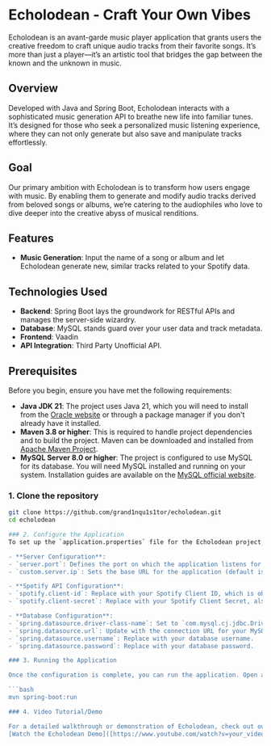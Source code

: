 # Echolodean - Craft Your Own Vibes

Echolodean is an avant-garde music player application that grants users the creative freedom to craft unique audio tracks from their favorite songs. It’s more than just a player—it’s an artistic tool that bridges the gap between the known and the unknown in music.

## Overview

Developed with Java and Spring Boot, Echolodean interacts with a sophisticated music generation API to breathe new life into familiar tunes. It’s designed for those who seek a personalized music listening experience, where they can not only generate but also save and manipulate tracks effortlessly.

## Goal

Our primary ambition with Echolodean is to transform how users engage with music. By enabling them to generate and modify audio tracks derived from beloved songs or albums, we’re catering to the audiophiles who love to dive deeper into the creative abyss of musical renditions.

## Features

- **Music Generation**: Input the name of a song or album and let Echolodean generate new, similar tracks related to your Spotify data.

## Technologies Used

- **Backend**: Spring Boot lays the groundwork for RESTful APIs and manages the server-side wizardry.
- **Database**: MySQL stands guard over your user data and track metadata.
- **Frontend**: Vaadin
- **API Integration**: Third Party Unofficial API.

## Prerequisites

Before you begin, ensure you have met the following requirements:

- **Java JDK 21**: The project uses Java 21, which you will need to install from the [Oracle website](https://www.oracle.com/java/technologies/javase/jdk21-archive-downloads.html) or through a package manager if you don't already have it installed.
- **Maven 3.8 or higher**: This is required to handle project dependencies and to build the project. Maven can be downloaded and installed from [Apache Maven Project](https://maven.apache.org/download.cgi).
- **MySQL Server 8.0 or higher**: The project is configured to use MySQL for its database. You will need MySQL installed and running on your system. Installation guides are available on the [MySQL official website](https://dev.mysql.com/doc/mysql-installation-excerpt/8.0/en/).

### 1. Clone the repository
   ```bash
   git clone https://github.com/grand1nqu1s1tor/echolodean.git
   cd echolodean

### 2. Configure the Application
To set up the `application.properties` file for the Echolodean project, navigate to `src/main/resources/` and open the `application.properties` file. Replace all placeholder values (`INSERT_..._HERE`) with your actual settings. Here’s a breakdown of the configurations you'll need to adjust:

- **Server Configuration**:
  - `server.port`: Defines the port on which the application listens for incoming requests (default is 8080).
  - `custom.server.ip`: Sets the base URL for the application (default is http://localhost:8080).

- **Spotify API Configuration**:
  - `spotify.client-id`: Replace with your Spotify Client ID, which is obtainable from the Spotify Developer Dashboard.
  - `spotify.client-secret`: Replace with your Spotify Client Secret, also obtainable from the Spotify Developer Dashboard.

- **Database Configuration**:
  - `spring.datasource.driver-class-name`: Set to `com.mysql.cj.jdbc.Driver` for MySQL database connection.
  - `spring.datasource.url`: Update with the connection URL for your MySQL database.
  - `spring.datasource.username`: Replace with your database username.
  - `spring.datasource.password`: Replace with your database password.

### 3. Running the Application

Once the configuration is complete, you can run the application. Open a terminal window, navigate to the project directory, and execute the following command:

```bash
mvn spring-boot:run

### 4. Video Tutorial/Demo

For a detailed walkthrough or demonstration of Echolodean, check out our video on YouTube:
 [Watch the Echolodean Demo]([https://www.youtube.com/watch?v=your_video_id](https://youtu.be/TpCiyLQC9L8?si=4w-E2PrHyFUGBz6m))
